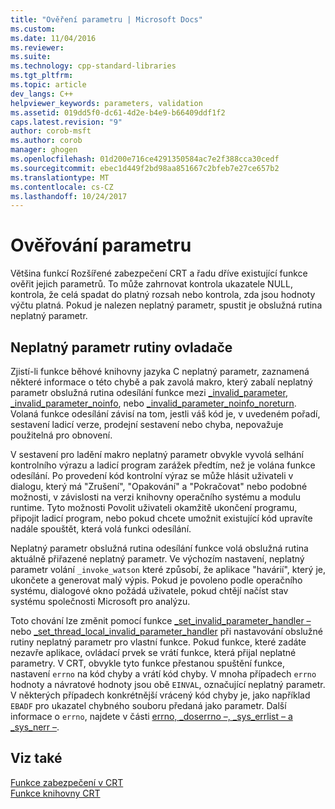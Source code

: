 ```yaml
---
title: "Ověření parametru | Microsoft Docs"
ms.custom: 
ms.date: 11/04/2016
ms.reviewer: 
ms.suite: 
ms.technology: cpp-standard-libraries
ms.tgt_pltfrm: 
ms.topic: article
dev_langs: C++
helpviewer_keywords: parameters, validation
ms.assetid: 019dd5f0-dc61-4d2e-b4e9-b66409ddf1f2
caps.latest.revision: "9"
author: corob-msft
ms.author: corob
manager: ghogen
ms.openlocfilehash: 01d200e716ce4291350584ac7e2f388cca30cedf
ms.sourcegitcommit: ebec1d449f2bd98aa851667c2bfeb7e27ce657b2
ms.translationtype: MT
ms.contentlocale: cs-CZ
ms.lasthandoff: 10/24/2017
---
```

# <a name="parameter-validation"></a>Ověřování parametru
Většina funkcí Rozšířené zabezpečení CRT a řadu dříve existující funkce ověřit jejich parametrů. To může zahrnovat kontrola ukazatele NULL, kontrola, že celá spadat do platný rozsah nebo kontrola, zda jsou hodnoty výčtu platná. Pokud je nalezen neplatný parametr, spustit je obslužná rutina neplatný parametr.  
  
## <a name="invalid-parameter-handler-routine"></a>Neplatný parametr rutiny ovladače  
 Zjistí-li funkce běhové knihovny jazyka C neplatný parametr, zaznamená některé informace o této chybě a pak zavolá makro, který zabalí neplatný parametr obslužná rutina odesílání funkce mezi [_invalid_parameter](../c-runtime-library/reference/invalid-parameter-functions.md), [_invalid_parameter_noinfo](../c-runtime-library/reference/invalid-parameter-functions.md), nebo [_invalid_parameter_noinfo_noreturn](../c-runtime-library/reference/invalid-parameter-functions.md). Volaná funkce odesílání závisí na tom, jestli váš kód je, v uvedeném pořadí, sestavení ladicí verze, prodejní sestavení nebo chyba, nepovažuje použitelná pro obnovení. 
 
 V sestavení pro ladění makro neplatný parametr obvykle vyvolá selhání kontrolního výrazu a ladicí program zarážek předtím, než je volána funkce odesílání. Po provedení kód kontrolní výraz se může hlásit uživateli v dialogu, který má "Zrušení", "Opakování" a "Pokračovat" nebo podobné možnosti, v závislosti na verzi knihovny operačního systému a modulu runtime. Tyto možnosti Povolit uživateli okamžitě ukončení programu, připojit ladicí program, nebo pokud chcete umožnit existující kód upravíte nadále spouštět, která volá funkci odesílání. 
 
 Neplatný parametr obslužná rutina odesílání funkce volá obslužná rutina aktuálně přiřazené neplatný parametr. Ve výchozím nastavení, neplatný parametr volání `_invoke_watson` které způsobí, že aplikace "havárií", který je, ukončete a generovat malý výpis. Pokud je povoleno podle operačního systému, dialogové okno požádá uživatele, pokud chtějí načíst stav systému společnosti Microsoft pro analýzu.   
  
 Toto chování lze změnit pomocí funkce [_set_invalid_parameter_handler –](../c-runtime-library/reference/set-invalid-parameter-handler-set-thread-local-invalid-parameter-handler.md) nebo [_set_thread_local_invalid_parameter_handler](../c-runtime-library/reference/set-invalid-parameter-handler-set-thread-local-invalid-parameter-handler.md) při nastavování obslužné rutiny neplatný parametr pro vlastní funkce. Pokud funkce, které zadáte nezavře aplikace, ovládací prvek se vrátí funkce, která přijal neplatné parametry. V CRT, obvykle tyto funkce přestanou spuštění funkce, nastavení `errno` na kód chyby a vrátí kód chyby. V mnoha případech `errno` hodnoty a návratové hodnoty jsou obě `EINVAL`, označující neplatný parametr. V některých případech konkrétnější vrácený kód chyby je, jako například `EBADF` pro ukazatel chybného souboru předaná jako parametr. Další informace o `errno`, najdete v části [errno, _doserrno –, _sys_errlist – a _sys_nerr –](../c-runtime-library/errno-doserrno-sys-errlist-and-sys-nerr.md).  
  
## <a name="see-also"></a>Viz také  
 [Funkce zabezpečení v CRT](../c-runtime-library/security-features-in-the-crt.md)   
 [Funkce knihovny CRT](../c-runtime-library/crt-library-features.md)